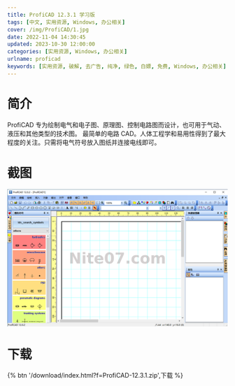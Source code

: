 ```yaml
---
title: ProfiCAD 12.3.1 学习版
tags: [中文, 实用资源, Windows, 办公相关]
cover: /img/ProfiCAD/1.jpg
date: 2022-11-04 14:30:45
updated: 2023-10-30 12:00:00
categories: [实用资源, Windows, 办公相关]
urlname: proficad
keywords: [实用资源, 破解, 去广告, 纯净, 绿色, 白嫖, 免费, Windows, 办公相关]
---
```


# 简介

ProfiCAD 专为绘制电气和电子图、原理图、控制电路图而设计，也可用于气动、液压和其他类型的技术图。
最简单的电路 CAD。人体工程学和易用性得到了最大程度的关注。只需将电气符号放入图纸并连接电线即可。

# 截图

![](/img/ProfiCAD/2.png)

# 下载

{% btn '/download/index.html?f=ProfiCAD-12.3.1.zip',下载 %}
